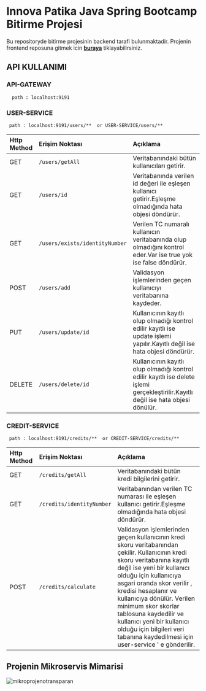 # Innova Patika Java Spring Bootcamp Bitirme Projesi

Bu repositoryde bitirme projesinin backend tarafi bulunmaktadir.
Projenin frontend reposuna gitmek icin [**buraya**](https://github.com/muratkistan/innova-patika-final-bank-frontend) tiklayabilirsiniz.

## API KULLANIMI

### API-GATEWAY

```
  path : localhost:9191
```

### USER-SERVICE



```
 path : localhost:9191/users/**  or USER-SERVICE/users/**
```

| Http Method | Erişim Noktası     | Açıklama                       |
| :-------- | :------- | :-------------------------------- |
| GET      | `/users/getAll` | Veritabanındaki bütün kullanıcıları getirir. |
| GET      | `/users/id` | Veritabanında verilen id değeri ile eşleşen kullanıcı getirir.Eşleşme olmadığında hata objesi döndürür. |
| GET      | `/users/exists/identityNumber` | Verilen TC numaralı kullanıcın veritabanında olup olmadığını kontrol eder.Var ise true yok ise false döndürür. |
| POST      | `/users/add` | Validasyon işlemlerinden geçen kullanıcıyı veritabanına kaydeder. |
| PUT     | `/users/update/id` | Kullanıcının kayıtlı olup olmadığı kontrol edilir kayıtlı ise update işlemi yapılır.Kayıtlı değil ise hata objesi döndürür. |
| DELETE      | `/users/delete/id` | Kullanıcının kayıtlı olup olmadığı kontrol edilir kayıtlı ise delete işlemi gerçekleştirilir.Kayıtlı değil ise hata objesi dönülür. |



### CREDIT-SERVICE

```
 path : localhost:9191/credits/**  or CREDIT-SERVICE/credits/**
```

| Http Method | Erişim Noktası     | Açıklama                       |
| :-------- | :------- | :-------------------------------- |
| GET      | `/credits/getAll` | Veritabanındaki bütün kredi bilgilerini getirir. |
| GET      | `/credits/identityNumber` | Veritabanından verilen TC numarası ile eşleşen kullanıcı getirir.Eşleşme olmadığında hata objesi döndürür. |
| POST      | `/credits/calculate` | Validasyon işlemlerinden geçen kullanıcının kredi skoru veritabanından çekilir.  Kullanıcının kredi skoru veritabanına kayıtlı değil ise yeni bir kullanıcı olduğu için  kullanıcıya asgari oranda skor verilir , kredisi hesaplanır ve kullanıcıya dönülür. Verilen  minimum skor skorlar tablosuna kaydedilir ve kullanıcı yeni bir kullanıcı olduğu için bilgileri veri tabanına kaydedilmesi için  user-service ' e gönderilir.|





## Projenin Mikroservis Mimarisi
![mikroprojenotransparan](https://user-images.githubusercontent.com/67208557/155883337-61aade45-0a95-4f4d-aa65-8ae6c68a96fe.png)